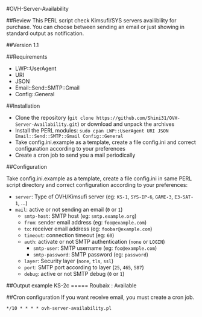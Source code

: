 #OVH-Server-Availability

##Review
This PERL script check Kimsufi/SYS servers availibility for purchase. 
You can choose between sending an email or just showing in standard output as notification.

##Version
1.1

##Requirements
* LWP::UserAgent
* URI
* JSON
* Email::Send::SMTP::Gmail
* Config::General

##Installation

* Clone the repository (`git clone https://github.com/Shini31/OVH-Server-Availability.git`) or download and unpack the archives
* Install the PERL modules: `sudo cpan LWP::UserAgent URI JSON Email::Send::SMTP::Gmail Config::General`
* Take config.ini.example as a template, create a file config.ini and correct configuration according to your preferences
* Create a cron job to send you a mail periodically

##Configuration

Take config.ini.example as a template, create a file config.ini in same PERL script directory and correct configuration according to your preferences:
* `server`: Type of OVH/Kimsufi server (eg: `KS-1`, `SYS-IP-6`, `GAME-3`, `E3-SAT-1`, ...)
* `mail`: active or not sending an email (`0` or `1`)
  * `smtp-host`: SMTP host (eg: `smtp.example.org`)
  * `from`: sender email address (eg: `foo@example.com`)
  * `to`: receiver email address (eg: `foobar@example.com`)
  * `timeout`: connection timeout (eg: `60`)
  * `auth`: activate or not SMTP authentication (`none` or `LOGIN`)
    * `smtp-user`: SMTP username (eg: `foo@example.com`)
    * `smtp-password`: SMTP password (eg: `password`)
  * `layer`: Security layer (`none`, `tls`, `ssl`)
  * `port`: SMTP port according to layer (`25`, `465`, `587`)
  * `debug`: active or not SMTP debug (`0` or `1`)



##Output example
    KS-2c
    =====
    Roubaix : Available


##Cron configuration
If you want receive email, you must create a cron job.

    */10 * * * * ovh-server-availability.pl


